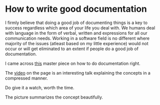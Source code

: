# How to write good documentation

I firmly believe that doing a good job of documenting things is a key to success regardless which area of your life you deal with. We humans deal with language in the form of verbal, written and expressions for all our communication needs. Working in a software field is no different where majority of the issues (atleast based on my little experience) would not occur or will get eliminated to an extent if people do a good job of documentation.

I came across [this](https://documentation.divio.com/) master piece on how to do documentation right.

The [video](https://youtu.be/t4vKPhjcMZg) on the page is an interesting talk explaining the concepts in a compressed manner.

Do give it a watch, worth the time.

The picture summarizes the concept beautifully.

